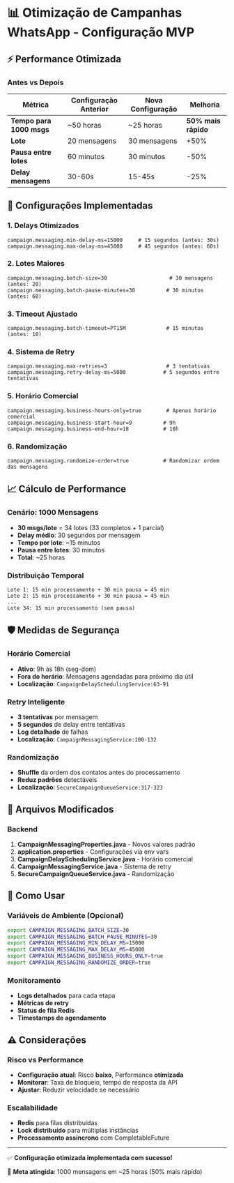 # 📊 Otimização de Campanhas WhatsApp - Configuração MVP

## ⚡ Performance Otimizada

### Antes vs Depois
| Métrica | Configuração Anterior | Nova Configuração | Melhoria |
|---------|----------------------|-------------------|-----------|
| **Tempo para 1000 msgs** | ~50 horas | ~25 horas | **50% mais rápido** |
| **Lote** | 20 mensagens | 30 mensagens | +50% |
| **Pausa entre lotes** | 60 minutos | 30 minutos | -50% |
| **Delay mensagens** | 30-60s | 15-45s | -25% |

## 🔧 Configurações Implementadas

### 1. **Delays Otimizados**
```properties
campaign.messaging.min-delay-ms=15000     # 15 segundos (antes: 30s)
campaign.messaging.max-delay-ms=45000     # 45 segundos (antes: 60s)
```

### 2. **Lotes Maiores**
```properties
campaign.messaging.batch-size=30                    # 30 mensagens (antes: 20)
campaign.messaging.batch-pause-minutes=30          # 30 minutos (antes: 60)
```

### 3. **Timeout Ajustado**
```properties
campaign.messaging.batch-timeout=PT15M             # 15 minutos (antes: 10)
```

### 4. **Sistema de Retry**
```properties
campaign.messaging.max-retries=3                   # 3 tentativas
campaign.messaging.retry-delay-ms=5000            # 5 segundos entre tentativas
```

### 5. **Horário Comercial**
```properties
campaign.messaging.business-hours-only=true        # Apenas horário comercial
campaign.messaging.business-start-hour=9          # 9h
campaign.messaging.business-end-hour=18           # 18h
```

### 6. **Randomização**
```properties
campaign.messaging.randomize-order=true           # Randomizar ordem das mensagens
```

## 📈 Cálculo de Performance

### Cenário: 1000 Mensagens
- **30 msgs/lote** = 34 lotes (33 completos + 1 parcial)
- **Delay médio**: 30 segundos por mensagem
- **Tempo por lote**: ~15 minutos
- **Pausa entre lotes**: 30 minutos
- **Total**: ~25 horas

### Distribuição Temporal
```
Lote 1: 15 min processamento + 30 min pausa = 45 min
Lote 2: 15 min processamento + 30 min pausa = 45 min
...
Lote 34: 15 min processamento (sem pausa)
```

## 🛡️ Medidas de Segurança

### Horário Comercial
- **Ativo**: 9h às 18h (seg-dom)
- **Fora do horário**: Mensagens agendadas para próximo dia útil
- **Localização**: `CampaignDelaySchedulingService:63-91`

### Retry Inteligente
- **3 tentativas** por mensagem
- **5 segundos** de delay entre tentativas
- **Log detalhado** de falhas
- **Localização**: `CampaignMessagingService:100-132`

### Randomização
- **Shuffle** da ordem dos contatos antes do processamento
- **Reduz padrões** detectáveis
- **Localização**: `SecureCampaignQueueService:317-323`

## 🎯 Arquivos Modificados

### Backend
1. **CampaignMessagingProperties.java** - Novos valores padrão
2. **application.properties** - Configurações via env vars  
3. **CampaignDelaySchedulingService.java** - Horário comercial
4. **CampaignMessagingService.java** - Sistema de retry
5. **SecureCampaignQueueService.java** - Randomização

## 🚀 Como Usar

### Variáveis de Ambiente (Opcional)
```bash
export CAMPAIGN_MESSAGING_BATCH_SIZE=30
export CAMPAIGN_MESSAGING_BATCH_PAUSE_MINUTES=30
export CAMPAIGN_MESSAGING_MIN_DELAY_MS=15000
export CAMPAIGN_MESSAGING_MAX_DELAY_MS=45000
export CAMPAIGN_MESSAGING_BUSINESS_HOURS_ONLY=true
export CAMPAIGN_MESSAGING_RANDOMIZE_ORDER=true
```

### Monitoramento
- **Logs detalhados** para cada etapa
- **Métricas de retry** 
- **Status de fila Redis**
- **Timestamps de agendamento**

## ⚠️ Considerações

### Risco vs Performance
- **Configuração atual**: Risco **baixo**, Performance **otimizada**
- **Monitorar**: Taxa de bloqueio, tempo de resposta da API
- **Ajustar**: Reduzir velocidade se necessário

### Escalabilidade
- **Redis** para filas distribuídas
- **Lock distribuído** para múltiplas instâncias
- **Processamento assíncrono** com CompletableFuture

---

✅ **Configuração otimizada implementada com sucesso!**

🎯 **Meta atingida**: 1000 mensagens em ~25 horas (50% mais rápido)